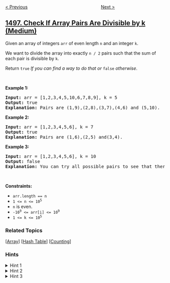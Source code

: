 <!--|This file generated by command(leetcode description); DO NOT EDIT.    |-->
<!--+----------------------------------------------------------------------+-->
<!--|@author    awesee <openset.wang@gmail.com>                           |-->
<!--|@link      https://github.com/awesee                                 |-->
<!--|@home      https://github.com/awesee/leetcode                        |-->
<!--+----------------------------------------------------------------------+-->

[< Previous](../path-crossing "Path Crossing")
　　　　　　　　　　　　　　　　
[Next >](../number-of-subsequences-that-satisfy-the-given-sum-condition "Number of Subsequences That Satisfy the Given Sum Condition")

## [1497. Check If Array Pairs Are Divisible by k (Medium)](https://leetcode.com/problems/check-if-array-pairs-are-divisible-by-k "检查数组对是否可以被 k 整除")

<p>Given an array of integers <code>arr</code> of even length <code>n</code> and an integer <code>k</code>.</p>

<p>We want to divide the array into exactly <code>n / 2</code> pairs such that the sum of each pair is divisible by <code>k</code>.</p>

<p>Return <code>true</code><em> If you can find a way to do that or </em><code>false</code><em> otherwise</em>.</p>

<p>&nbsp;</p>
<p><strong>Example 1:</strong></p>

<pre>
<strong>Input:</strong> arr = [1,2,3,4,5,10,6,7,8,9], k = 5
<strong>Output:</strong> true
<strong>Explanation:</strong> Pairs are (1,9),(2,8),(3,7),(4,6) and (5,10).
</pre>

<p><strong>Example 2:</strong></p>

<pre>
<strong>Input:</strong> arr = [1,2,3,4,5,6], k = 7
<strong>Output:</strong> true
<strong>Explanation:</strong> Pairs are (1,6),(2,5) and(3,4).
</pre>

<p><strong>Example 3:</strong></p>

<pre>
<strong>Input:</strong> arr = [1,2,3,4,5,6], k = 10
<strong>Output:</strong> false
<strong>Explanation:</strong> You can try all possible pairs to see that there is no way to divide arr into 3 pairs each with sum divisible by 10.
</pre>

<p>&nbsp;</p>
<p><strong>Constraints:</strong></p>

<ul>
	<li><code>arr.length == n</code></li>
	<li><code>1 &lt;= n &lt;= 10<sup>5</sup></code></li>
	<li><code>n</code> is even.</li>
	<li><code>-10<sup>9</sup> &lt;= arr[i] &lt;= 10<sup>9</sup></code></li>
	<li><code>1 &lt;= k &lt;= 10<sup>5</sup></code></li>
</ul>

### Related Topics
  [[Array](../../tag/array/README.md)]
  [[Hash Table](../../tag/hash-table/README.md)]
  [[Counting](../../tag/counting/README.md)]

### Hints
<details>
<summary>Hint 1</summary>
Keep an array of the frequencies of ((x % k) + k) % k for each x in arr.
</details>

<details>
<summary>Hint 2</summary>
for each i in [0, k - 1] we need to check if freq[k] == freq[k - i]
</details>

<details>
<summary>Hint 3</summary>
Take care of the case when i == k - i and when i == 0
</details>

